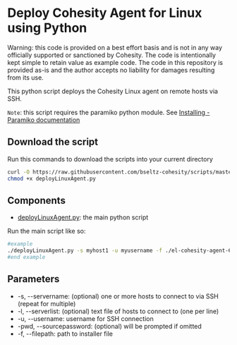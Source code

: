 # Deploy Cohesity Agent for Linux using Python

Warning: this code is provided on a best effort basis and is not in any way officially supported or sanctioned by Cohesity. The code is intentionally kept simple to retain value as example code. The code in this repository is provided as-is and the author accepts no liability for damages resulting from its use.

This python script deploys the Cohesity Linux agent on remote hosts via SSH.

`Note`: this script requires the paramiko python module. See [Installing - Paramiko documentation](https://www.paramiko.org/installing.html)

## Download the script

Run this commands to download the scripts into your current directory

```bash
curl -O https://raw.githubusercontent.com/bseltz-cohesity/scripts/master/python/deployLinuxAgent/deployLinuxAgent.py
chmod +x deployLinuxAgent.py
```

## Components

* [deployLinuxAgent.py](https://raw.githubusercontent.com/bseltz-cohesity/scripts/master/python/deployLinuxAgent/deployLinuxAgent.py): the main python script

Run the main script like so:

```bash
#example
./deployLinuxAgent.py -s myhost1 -u myusername -f ./el-cohesity-agent-6.6.0d_u6-1.x86_64.rpm
#end example
```

## Parameters

* -s, --servername: (optional) one or more hosts to connect to via SSH (repeat for multiple)
* -l, --serverlist: (optional) text file of hosts to connect to (one per line)
* -u, --username: username for SSH connection
* -pwd, --sourcepassword: (optional) will be prompted if omitted
* -f, --filepath: path to installer file
